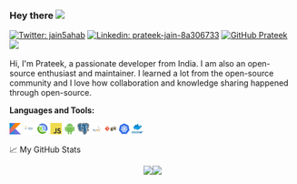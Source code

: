 ### Hey there <img src="https://media.giphy.com/media/hvRJCLFzcasrR4ia7z/giphy.gif" width="25px">



[![Twitter: jain5ahab](https://img.shields.io/twitter/follow/jain5ahab?style=social)](https://twitter.com/jain5ahab)
[![Linkedin: prateek-jain-8a306733](https://img.shields.io/badge/-Prateek%20Jain-blue?style=flat-square&logo=Linkedin&logoColor=white&link=https://www.linkedin.com/in/prateek-jain-8a306733/)](https://www.linkedin.com/in/prateek-jain-8a306733/)
[![GitHub Prateek](https://img.shields.io/github/followers/jainsahab?label=follow&style=social)](https://github.com/jainsahab)
![](https://visitor-badge.glitch.me/badge?page_id=jainsahab)


Hi, I'm Prateek, a passionate developer from India. I am also an open-source enthusiast and maintainer. I learned a lot from the open-source community and I love how collaboration and knowledge sharing happened through open-source. 


**Languages and Tools:**  

<code><img height="20" src="https://raw.githubusercontent.com/github/explore/80688e429a7d4ef2fca1e82350fe8e3517d3494d/topics/kotlin/kotlin.png"></code>
<code><img height="20" src="https://raw.githubusercontent.com/github/explore/80688e429a7d4ef2fca1e82350fe8e3517d3494d/topics/java/java.png"></code>
<code><img height="20" src="https://raw.githubusercontent.com/github/explore/80688e429a7d4ef2fca1e82350fe8e3517d3494d/topics/clojure/clojure.png"></code>
<code><img height="20" src="https://raw.githubusercontent.com/github/explore/5c058a388828bb5fde0bcafd4bc867b5bb3f26f3/topics/javascript/javascript.png"></code>
<code><img height="20" src="https://raw.githubusercontent.com/github/explore/80688e429a7d4ef2fca1e82350fe8e3517d3494d/topics/android/android.png"></code>
<code><img height="20" src="https://raw.githubusercontent.com/github/explore/80688e429a7d4ef2fca1e82350fe8e3517d3494d/topics/postgresql/postgresql.png"></code>
<code><img height="20" src="https://raw.githubusercontent.com/github/explore/80688e429a7d4ef2fca1e82350fe8e3517d3494d/topics/mysql/mysql.png"></code>
<code><img height="20" src="https://raw.githubusercontent.com/github/explore/80688e429a7d4ef2fca1e82350fe8e3517d3494d/topics/git/git.png"></code>
<code><img height="20" src="https://raw.githubusercontent.com/github/explore/80688e429a7d4ef2fca1e82350fe8e3517d3494d/topics/kubernetes/kubernetes.png"></code>
<code><img height="20" src="https://raw.githubusercontent.com/github/explore/80688e429a7d4ef2fca1e82350fe8e3517d3494d/topics/docker/docker.png"></code>



📈 My GitHub Stats

<p align="center"><img height="137px" src="https://github-readme-stats.vercel.app/api?username=jainsahab&hide_border=true&show_icons=true&hide_title=true&include_all_commits=true&count_private=true&line_height=21&theme=gotham" /><!-- wi*quL3fcV --><img height="137px" src="https://github-readme-stats.vercel.app/api/top-langs/?username=jainsahab&hide=html&hide_border=true&layout=compact&langs_count=7&theme=gotham" /></p>
